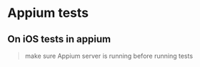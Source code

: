 # Appium tests

## On iOS tests in appium

> make sure Appium server is running before running tests

